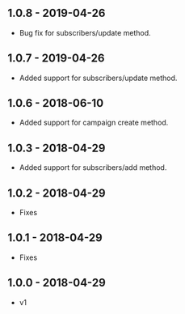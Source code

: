 ## 1.0.8 - 2019-04-26

* Bug fix for subscribers/update method.

## 1.0.7 - 2019-04-26

* Added support for subscribers/update method.

## 1.0.6 - 2018-06-10

* Added support for campaign create method.

## 1.0.3 - 2018-04-29

* Added support for subscribers/add method.

## 1.0.2 - 2018-04-29

* Fixes

## 1.0.1 - 2018-04-29

* Fixes

## 1.0.0 - 2018-04-29

* v1